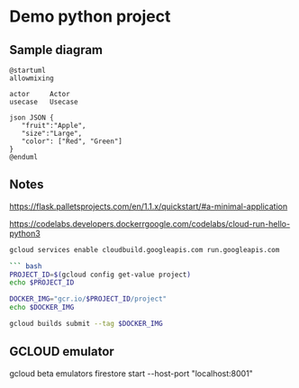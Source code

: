# Demo python project

## Sample diagram
```plantuml
@startuml
allowmixing

actor     Actor
usecase   Usecase

json JSON {
   "fruit":"Apple",
   "size":"Large",
   "color": ["Red", "Green"]
}
@enduml
```


## Notes
https://flask.palletsprojects.com/en/1.1.x/quickstart/#a-minimal-application

https://codelabs.developers.dockerrgoogle.com/codelabs/cloud-run-hello-python3

``` bash
gcloud services enable cloudbuild.googleapis.com run.googleapis.com

``` bash
PROJECT_ID=$(gcloud config get-value project)
echo $PROJECT_ID

DOCKER_IMG="gcr.io/$PROJECT_ID/project"
echo $DOCKER_IMG

gcloud builds submit --tag $DOCKER_IMG
```

## GCLOUD emulator

gcloud beta emulators firestore start --host-port "localhost:8001"
